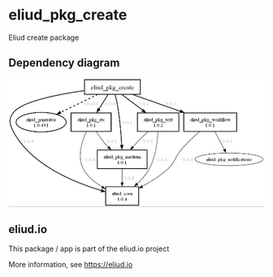 # eliud_pkg_create

Eliud create package

## Dependency diagram

![Dependency diagram](https://github.com/eliudio/eliud_pkg_create/blob/main/depends.jpg)

## eliud.io

This package / app is part of the eliud.io project

More information, see https://eliud.io

